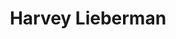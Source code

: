 ---
# Display name
title: Harvey Lieberman

# Is this the primary user of the site?
superuser: TRUE # true or false

# Role/position
role: Novartis

social:
- icon: linkedin
  icon_pack: fab
  link: https://www.linkedin.com/in/harvey-lieberman
- icon: github
  icon_pack: fab
  link: https://github.com/harveyl888



# Enter email to display Gravatar (if Gravatar enabled in Config)
email: 'harvey.lieberman@gmail.com'

# Highlight the author in author lists? (true/false)
highlight_name: false

# Organizational groups that you belong to (for People widget)
#   Set this to `[]` or comment out if you are not using People widget.
user_groups:
- Organising Committee
---